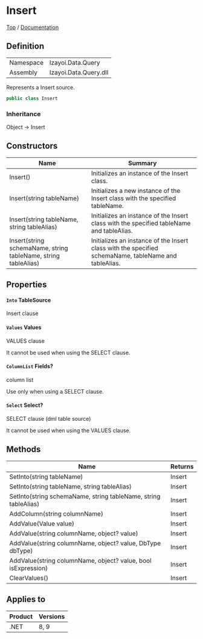 # Insert

[Top](../../../../README.md) / [Documentation](../../../Documentation.md)

## Definition

|||
|--|--|
|Namespace|Izayoi.Data.Query|
|Assembly|Izayoi.Data.Query.dll|

Represents a Insert source.

~~~csharp
public class Insert
~~~

### Inheritance
Object -> Insert

## Constructors

|Name|Summary|
|--|--|
|Insert()|Initializes an instance of the Insert class.|
|Insert(string tableName)|Initializes a new instance of the Insert class with the specified tableName.|
|Insert(string tableName, string tableAlias)|Initializes an instance of the Insert class with the specified tableName and tableAlias.|
|Insert(string schemaName, string tableName, string tableAlias)|Initializes an instance of the Insert class with the specified schemaName, tableName and tableAlias.|

## Properties

#### `Into` TableSource

Insert clause

#### `Values` Values

VALUES clause

It cannot be used when using the SELECT clause.

#### `ColumnList` Fields?

column list

Use only when using a SELECT clause.

#### `Select` Select?

SELECT clause (dml table source)

It cannot be used when using the VALUES clause.

## Methods

|Name|Returns|
|--|--|
|SetInto(string tableName)|Insert|
|SetInto(string tableName, string tableAlias)|Insert|
|SetInto(string schemaName, string tableName, string tableAlias)|Insert|
|AddColumn(string columnName)|Insert|
|AddValue(Value value)|Insert|
|AddValue(string columnName, object? value)|Insert|
|AddValue(string columnName, object? value, DbType dbType)|Insert|
|AddValue(string columnName, object? value, bool isExpression)|Insert|
|ClearValues()|Insert|

## Applies to

|Product|Versions|
|--|--|
|.NET|8, 9|
